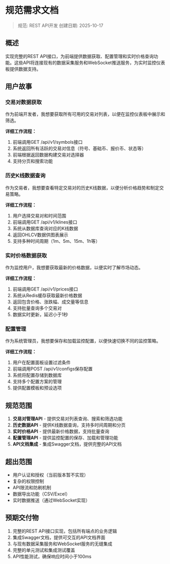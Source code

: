 # 规范需求文档

> 规范: REST API开发
> 创建日期: 2025-10-17

## 概述

实现完整的REST API接口，为前端提供数据获取、配置管理和实时价格查询功能。这些API将连接现有的数据采集服务和WebSocket推送服务，为实时监控仪表板提供数据支持。

## 用户故事

### 交易对数据获取

作为前端开发者，我想要获取所有可用的交易对列表，以便在监控仪表板中展示和筛选。

**详细工作流程：**
1. 前端调用GET /api/v1/symbols接口
2. 系统返回所有活跃的交易对信息（符号、基础币、报价币、状态等）
3. 前端根据返回数据构建交易对选择器
4. 支持分页和搜索功能

### 历史K线数据查询

作为交易者，我想要查看特定交易对的历史K线数据，以便分析价格趋势和制定交易策略。

**详细工作流程：**
1. 用户选择交易对和时间范围
2. 前端调用GET /api/v1/klines接口
3. 系统从数据库查询对应的K线数据
4. 返回OHLCV数据供图表展示
5. 支持多种时间周期（1m、5m、15m、1h等）

### 实时价格数据获取

作为监控用户，我想要获取最新的价格数据，以便实时了解市场动态。

**详细工作流程：**
1. 前端调用GET /api/v1/prices接口
2. 系统从Redis缓存获取最新价格数据
3. 返回包含价格、涨跌幅、成交量等信息
4. 支持批量查询多个交易对
5. 数据实时更新，延迟小于1秒

### 配置管理

作为系统管理员，我想要保存和加载监控配置，以便快速切换不同的监控策略。

**详细工作流程：**
1. 用户在配置面板设置过滤条件
2. 前端调用POST /api/v1/configs保存配置
3. 系统将配置存储到数据库
4. 支持多个配置方案的管理
5. 提供配置模板和预设选项

## 规范范围

1. **交易对管理API** - 提供交易对列表查询、搜索和筛选功能
2. **历史数据API** - 提供K线数据查询，支持多时间周期和分页
3. **实时价格API** - 提供最新价格数据，支持批量查询
4. **配置管理API** - 提供监控配置的保存、加载和管理功能
5. **API文档集成** - 集成Swagger文档，提供完整的API文档

## 超出范围

- 用户认证和授权（当前版本暂不实现）
- 复杂的权限控制
- API限流和防刷机制
- 数据导出功能（CSV/Excel）
- 实时数据推送（通过WebSocket实现）

## 预期交付物

1. 完整的REST API接口实现，包括所有端点的业务逻辑
2. 集成Swagger文档，提供可交互的API文档界面
3. 与现有数据采集服务和WebSocket服务的无缝集成
4. 完整的单元测试和集成测试覆盖
5. API性能测试，确保响应时间小于100ms
